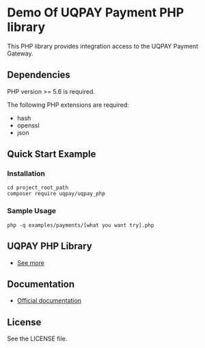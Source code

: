 # Demo Of UQPAY Payment PHP library

This PHP library provides integration access to the UQPAY Payment Gateway.
## Dependencies

PHP version >= 5.6 is required.

The following PHP extensions are required:

* hash
* openssl
* json

## Quick Start Example

### Installation
```shell script
cd project_root_path
composer require uqpay/uqpay_php
```

### Sample Usage

```shell script
php -q examples/payments/[what you want try].php
```

## UQPAY PHP Library
 * [See more](https://github.com/uqpaytechnology/uqpay-php)

## Documentation

 * [Official documentation](https://developer.uqpay.com/api/#/)
 
 
## License

See the LICENSE file.
